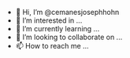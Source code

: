 - 👋 Hi, I’m @cemanesjosephhohn
- 👀 I’m interested in ...
- 🌱 I’m currently learning ...
- 💞️ I’m looking to collaborate on ...
- 📫 How to reach me ...

<!---
cemanesjosephhohn/cemanesjosephhohn is a ✨ special ✨ repository because its `README.md` (this file) appears on your GitHub profile.
You can click the Preview link to take a look at your changes.
--->
